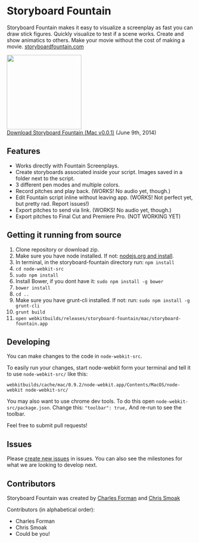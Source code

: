 # Storyboard Fountain

Storyboard Fountain makes it easy to visualize a screenplay as fast you can draw stick figures. Quickly visualize to test if a scene works. Create and show animatics to others. Make your movie without the cost of making a movie. [storyboardfountain.com](http://storyboardfountain.com)

[<img src="https://raw.githubusercontent.com/setpixel/storyboard-fountain/master/node-webkit-src/img/icon.png" width=200><br/>Download Storyboard Fountain (Mac v0.0.1)](http://storyboardfountain.com/downloads/StoryboardFountain-0.0.1.zip) (June 9th, 2014)

## Features

* Works directly with Fountain Screenplays.
* Create storyboards associated inside your script. Images saved in a folder next to the script.
* 3 different pen modes and multiple colors.
* Record pitches and play back. (WORKS! No audio yet, though.)
* Edit Fountain script inline without leaving app. (WORKS! Not perfect yet, but pretty rad. Report issues!)
* Export pitches to send via link. (WORKS! No audio yet, though.)
* Export pitches to Final Cut and Premiere Pro. (NOT WORKING YET)

## Getting it running from source

1. Clone repository or download zip.
2. Make sure you have node installed. If not: [nodejs.org and install](http://nodejs.org/).
3. In terminal, in the storyboard-fountain directory run: `npm install`
4. `cd node-webkit-src`
5. `sudo npm install`
5. Install Bower, if you dont have it: `sudo npm install -g bower`
6. `bower install`
7. `cd ..`
8. Make sure you have grunt-cli installed. If not: run: `sudo npm install -g grunt-cli`
9. `grunt build`
10. `open webkitbuilds/releases/storyboard-fountain/mac/storyboard-fountain.app`

## Developing 

You can make changes to the code in `node-webkit-src`. 

To easily run your changes, start node-webkit form your terminal and tell it to use `node-webkit-src/` like this:

`webkitbuilds/cache/mac/0.9.2/node-webkit.app/Contents/MacOS/node-webkit node-webkit-src/`

You may also want to use chrome dev tools. To do this open `node-webkit-src/package.json`. Change this: `"toolbar": true,` And re-run to see the toolbar.

Feel free to submit pull requests!

## Issues

Please [create new issues](https://github.com/setpixel/storyboard-fountain/issues/new) in issues. You can also see the milestones for what we are looking to develop next.

## Contributors

Storyboard Fountain was created by [Charles Forman](http://setpixel.com/) and [Chris Smoak](https://github.com/cesmoak)

Contributors (in alphabetical order):
* Charles Forman
* Chris Smoak
* Could be you! 
